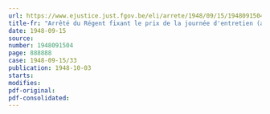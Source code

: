 ```yaml
---
url: https://www.ejustice.just.fgov.be/eli/arrete/1948/09/15/1948091504/justel
title-fr: "Arrêté du Régent fixant le prix de la journée d'entretien (année 1948) dans les sanatoria, etc."
date: 1948-09-15
source:
number: 1948091504
page: 888888
case: 1948-09-15/33
publication: 1948-10-03
starts:
modifies:
pdf-original:
pdf-consolidated:
---
```


